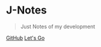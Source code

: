 
# J-Notes

> Just Notes of my development

[GitHub](https://github.com/jinlong80/)
[Let's Go](#J-Notes)

